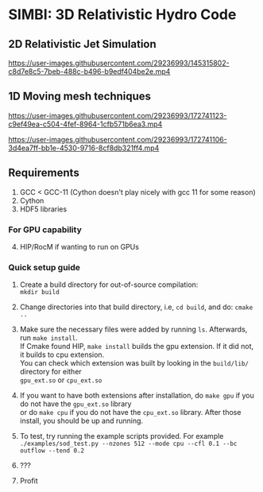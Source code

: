 # SIMBI: 3D Relativistic Hydro Code

## 2D Relativistic Jet Simulation
https://user-images.githubusercontent.com/29236993/145315802-c8d7e8c5-7beb-488c-b496-b9edf404be2e.mp4

## 1D Moving mesh techniques

https://user-images.githubusercontent.com/29236993/172741123-c9ef49ea-c504-4fef-8964-1cfb571b6ea3.mp4

https://user-images.githubusercontent.com/29236993/172741106-3d4ea7ff-bb1e-4530-9716-8cf8db321ff4.mp4


## Requirements 
1) GCC < GCC-11 (Cython doesn't play nicely with gcc 11 for some reason)
2) Cython 
3) HDF5 libraries
### For GPU capability
4) HIP/RocM if wanting to run on GPUs


### Quick setup guide
1) Create a build directory for out-of-source compilation:<br>
 `mkdir build`
2) Change directories into that build directory, i.e, `cd build`, and do: `cmake ..`
3) Make sure the necessary files were added by running `ls`. Afterwards, run `make install`.<br>
If Cmake found HIP, `make install` builds the gpu extension. If it did not, it builds to cpu extension.<br>
You can check which extension was built by looking in the `build/lib/` directory for either<br>
`gpu_ext.so` or `cpu_ext.so`

4) If you want to have both extensions after installation, do `make gpu` if you do not have the `gpu_ext.so`
library <br> 
or do `make cpu` if you do not have the `cpu_ext.so` library. After those install, you should be up and
running. 
5) To test, try running the example scripts provided. For example<br>
 `./examples/sod_test.py --nzones 512 --mode cpu --cfl 0.1 --bc outflow --tend 0.2` 
6) ???
7) Profit
